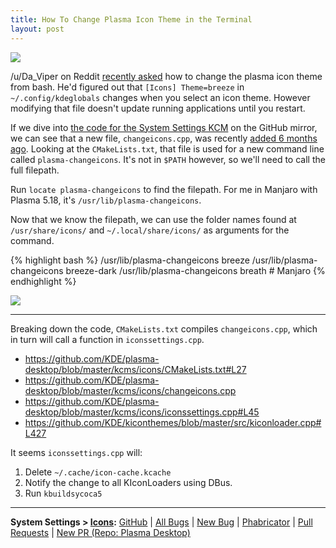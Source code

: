 ```yaml
---
title: How To Change Plasma Icon Theme in the Terminal
layout: post
---
```


![](https://i.imgur.com/dkIEQeY.png)

/u/Da_Viper on Reddit [recently asked](https://www.reddit.com/r/kde/comments/g986ql/reload_icons_and_themes_without_restarting_kde/) how to change the plasma icon theme from bash. He'd figured out that `[Icons] Theme=breeze` in `~/.config/kdeglobals` changes when you select an icon theme. However modifying that file doesn't update running applications until you restart.

If we dive into [the code for the System Settings KCM](https://github.com/KDE/plasma-desktop/tree/master/kcms/icons) on the GitHub mirror, we can see that a new file, `changeicons.cpp`, was recently [added 6 months ago](https://github.com/KDE/plasma-desktop/commit/38ba450787ae39f2e50ff0410da2296bb0b2ddd7). Looking at the `CMakeLists.txt`, that file is used for a new command line called `plasma-changeicons`. It's not in `$PATH` however, so we'll need to call the full filepath.

Run `locate plasma-changeicons` to find the filepath. For me in Manjaro with Plasma 5.18, it's `/usr/lib/plasma-changeicons`.

Now that we know the filepath, we can use the folder names found at `/usr/share/icons/` and `~/.local/share/icons/` as arguments for the command.

{% highlight bash %}
/usr/lib/plasma-changeicons breeze 
/usr/lib/plasma-changeicons breeze-dark
/usr/lib/plasma-changeicons breath # Manjaro
{% endhighlight %}

![](https://i.imgur.com/9UoyxuO.png)

-----

Breaking down the code, `CMakeLists.txt` compiles `changeicons.cpp`, which in turn will call a function in `iconssettings.cpp`.

* <https://github.com/KDE/plasma-desktop/blob/master/kcms/icons/CMakeLists.txt#L27>
* <https://github.com/KDE/plasma-desktop/blob/master/kcms/icons/changeicons.cpp>
* <https://github.com/KDE/plasma-desktop/blob/master/kcms/icons/iconssettings.cpp#L45>
* <https://github.com/KDE/kiconthemes/blob/master/src/kiconloader.cpp#L427>

It seems `iconssettings.cpp` will:

1. Delete `~/.cache/icon-cache.kcache`
2. Notify the change to all KIconLoaders using DBus.
3. Run `kbuildsycoca5`

----

**System Settings > [Icons](https://zren.github.io/kde/repos/#icons):** [GitHub](https://github.com/KDE/plasma-desktop/tree/master/kcms/icons) \| [All Bugs](https://bugs.kde.org/buglist.cgi?order=bug_id%20DESC&query_format=advanced&product=systemsettings&component=kcm_icons) \| [New Bug](https://bugs.kde.org/enter_bug.cgi?product=systemsettings&component=kcm_icons) \| [Phabricator](https://phabricator.kde.org/source/plasma-desktop/) \| [Pull Requests](https://phabricator.kde.org/differential/query/7LklMmkHDcva/#R) \| [New PR (Repo: Plasma Desktop)](https://phabricator.kde.org/differential/diff/create/)

